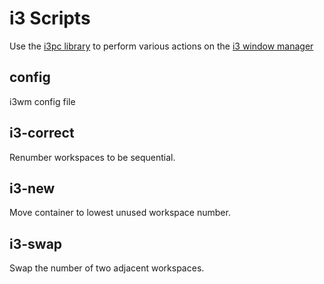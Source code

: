 # i3 Scripts
Use the [i3pc library](https://pypi.org/project/i3ipc/)
to perform various actions on the [i3 window manager](https://i3wm.org/)

## config
i3wm config file

## i3-correct
Renumber workspaces to be sequential.

## i3-new
Move container to lowest unused workspace number.

## i3-swap
Swap the number of two adjacent workspaces.
